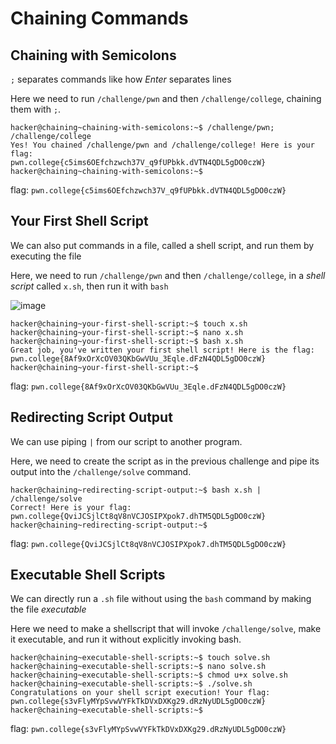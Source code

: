 # Chaining Commands

## Chaining with Semicolons
`;` separates commands like how _Enter_ separates lines

Here we need to run `/challenge/pwn` and then `/challenge/college`, chaining them with `;`.
```
hacker@chaining~chaining-with-semicolons:~$ /challenge/pwn; /challenge/college
Yes! You chained /challenge/pwn and /challenge/college! Here is your flag:
pwn.college{c5ims6OEfchzwch37V_q9fUPbkk.dVTN4QDL5gDO0czW}
hacker@chaining~chaining-with-semicolons:~$
```
flag: `pwn.college{c5ims6OEfchzwch37V_q9fUPbkk.dVTN4QDL5gDO0czW}`

## Your First Shell Script
We can also put commands in a file, called a shell script, and run them by executing the file

Here, we need to run `/challenge/pwn` and then `/challenge/college`, in a _shell script_ called `x.sh`, then run it with `bash`

![image](https://github.com/user-attachments/assets/4807413a-6e11-4240-8376-7ff403266bca)

```
hacker@chaining~your-first-shell-script:~$ touch x.sh
hacker@chaining~your-first-shell-script:~$ nano x.sh
hacker@chaining~your-first-shell-script:~$ bash x.sh
Great job, you've written your first shell script! Here is the flag:
pwn.college{8Af9xOrXcOV03QKbGwVUu_3Eqle.dFzN4QDL5gDO0czW}
hacker@chaining~your-first-shell-script:~$
```
flag: `pwn.college{8Af9xOrXcOV03QKbGwVUu_3Eqle.dFzN4QDL5gDO0czW}`

## Redirecting Script Output
We can use piping `|` from our script to another program.

Here, we need to create the script as in the previous challenge and pipe its output into the `/challenge/solve` command.

```
hacker@chaining~redirecting-script-output:~$ bash x.sh | /challenge/solve
Correct! Here is your flag:
pwn.college{QviJCSjlCt8qV8nVCJOSIPXpok7.dhTM5QDL5gDO0czW}
hacker@chaining~redirecting-script-output:~$
```
flag: `pwn.college{QviJCSjlCt8qV8nVCJOSIPXpok7.dhTM5QDL5gDO0czW}`

## Executable Shell Scripts
We can directly run a `.sh` file without using the `bash` command by making the file _executable_

Here we need to make a shellscript that will invoke `/challenge/solve`, make it executable, and run it without explicitly invoking bash.
```
hacker@chaining~executable-shell-scripts:~$ touch solve.sh
hacker@chaining~executable-shell-scripts:~$ nano solve.sh
hacker@chaining~executable-shell-scripts:~$ chmod u+x solve.sh
hacker@chaining~executable-shell-scripts:~$ ./solve.sh
Congratulations on your shell script execution! Your flag:
pwn.college{s3vFlyMYpSvwVYFkTkDVxDXKg29.dRzNyUDL5gDO0czW}
hacker@chaining~executable-shell-scripts:~$
```
flag: `pwn.college{s3vFlyMYpSvwVYFkTkDVxDXKg29.dRzNyUDL5gDO0czW}`
